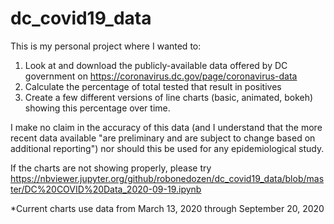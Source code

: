 # dc_covid19_data

This is my personal project where I wanted to:
1. Look at and download the publicly-available data offered by DC government on https://coronavirus.dc.gov/page/coronavirus-data
2. Calculate the percentage of total tested that result in positives
3. Create a few different versions of line charts (basic, animated, bokeh) showing this percentage over time.

I make no claim in the accuracy of this data (and I understand that the more recent data available "are preliminary and are subject to change based on additional reporting") nor should this be used for any epidemiological study.

If the charts are not showing properly, please try https://nbviewer.jupyter.org/github/robonedozen/dc_covid19_data/blob/master/DC%20COVID%20Data_2020-09-19.ipynb

*Current charts use data from March 13, 2020 through September 20, 2020 
